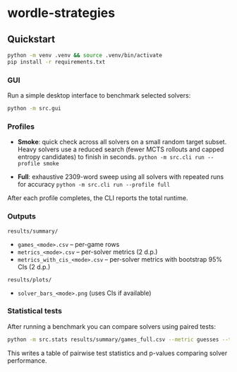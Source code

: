 # wordle-strategies

## Quickstart
```bash
python -m venv .venv && source .venv/bin/activate
pip install -r requirements.txt
```

### GUI
Run a simple desktop interface to benchmark selected solvers:

```bash
python -m src.gui
```

### Profiles
- **Smoke**: quick check across all solvers on a small random target subset. Heavy solvers use a
  reduced search (fewer MCTS rollouts and capped entropy candidates) to finish in seconds.
  `python -m src.cli run --profile smoke`

- **Full**: exhaustive 2309-word sweep using all solvers with repeated runs for accuracy
  `python -m src.cli run --profile full`

After each profile completes, the CLI reports the total runtime.

### Outputs
`results/summary/`
- `games_<mode>.csv` – per-game rows
- `metrics_<mode>.csv` – per-solver metrics (2 d.p.)
- `metrics_with_cis_<mode>.csv` – per-solver metrics with bootstrap 95% CIs (2 d.p.)

`results/plots/`
- `solver_bars_<mode>.png` (uses CIs if available)

### Statistical tests
After running a benchmark you can compare solvers using paired tests:

```bash
python -m src.stats results/summary/games_full.csv --metric guesses --test wilcoxon
```
This writes a table of pairwise test statistics and p-values comparing solver performance.


